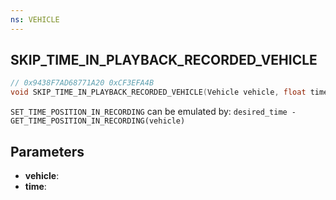 ```yaml
---
ns: VEHICLE
---
```

## SKIP_TIME_IN_PLAYBACK_RECORDED_VEHICLE

```c
// 0x9438F7AD68771A20 0xCF3EFA4B
void SKIP_TIME_IN_PLAYBACK_RECORDED_VEHICLE(Vehicle vehicle, float time);
```

``SET_TIME_POSITION_IN_RECORDING`` can be emulated by: ``desired_time - GET_TIME_POSITION_IN_RECORDING(vehicle)``

## Parameters
* **vehicle**: 
* **time**: 

